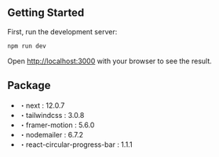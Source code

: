 ## Getting Started

First, run the development server:

```bash
npm run dev
```

Open [http://localhost:3000](http://localhost:3000) with your browser to see the result.

## Package

- ・next : 12.0.7
- ・tailwindcss : 3.0.8
- ・framer-motion : 5.6.0
- ・nodemailer : 6.7.2
- ・react-circular-progress-bar : 1.1.1
